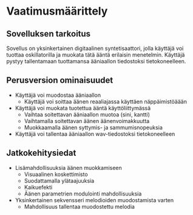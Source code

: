 # Vaatimusmäärittely #

## Sovelluksen tarkoitus ##
Sovellus on yksinkertainen digitaalinen syntetisaattori, jolla käyttäjä voi tuottaa oskillatorilla ja muokata tätä ääntä erilaisin menetelmin. Käyttäjä pystyy tallentamaan tuottamansa ääniaallon tiedostoksi tietokoneelleen.


## Perusversion ominaisuudet ##

- Käyttäjä voi muodostaa ääniaallon
  - Käyttäjä voi soittaa äänen reaaliajassa käyttäen näppäimistöäään
- Käyttäjä voi muokata tuotettua ääntä käyttöliittymässä
  - Vaihtaa soitettavan ääniaallon muotoa (sini, kantti)
  - Vaihtamalla soitettavan äänen äänenvoimakkuutta
  - Muokkaamalla äänen syttymis- ja sammumisnopeuksia
- Käyttäjä voi tallentaa ääniaallon wav-tiedostoksi tietokoneelleen

## Jatkokehitysiedat ##

- Lisämahdollisuuksia äänen muokkamiseen 
  - Visuaalinen koskettimisto
  - Suodattamalla ylätaajuuksia
  - Kaikuefekti
  - Äänen parametrien modulointi mahdollisuuksia
- Yksinkertainen sekvensseri melodioiden muodostamista varten
  - Mahdollisuus tallentaa muodostettu melodia



